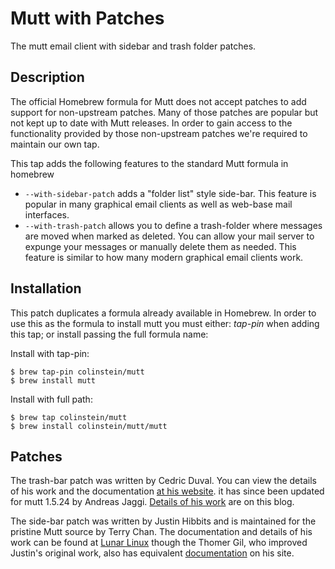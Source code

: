 # Mutt with Patches
The mutt email client with sidebar and trash folder patches.

## Description
The official Homebrew formula for Mutt does not accept patches to add support
for non-upstream patches. Many of those patches are popular but not kept up to
date with Mutt releases. In order to gain access to the functionality provided
by those non-upstream patches we're required to maintain our own tap.

This tap adds the following features to the standard Mutt formula in homebrew

  * `--with-sidebar-patch` adds a "folder list" style side-bar. This feature is
    popular in many graphical email clients as well as web-base mail interfaces.
  * `--with-trash-patch` allows you to define a trash-folder where messages are
    moved when marked as deleted. You can allow your mail server to expunge your
    messages or manually delete them as needed. This feature is similar to how
    many modern graphical email clients work.

## Installation
This patch duplicates a formula already available in Homebrew. In order to use
this as the formula to install mutt you must either: *tap-pin* when adding this
tap; or install passing the full formula name:

Install with tap-pin:

    $ brew tap-pin colinstein/mutt
    $ brew install mutt

Install with full path:

    $ brew tap colinstein/mutt
    $ brew install colinstein/mutt/mutt

## Patches
The trash-bar patch was written by Cedric Duval. You can view the details of his
work and the documentation [at his website](http://cedricduval.free.fr/mutt/patches/#trash).
it has since been updated for mutt 1.5.24 by Andreas Jaggi. [Details of his work](https://blog.x-way.org/Linux/2015/09/23/Homebrew-Tap-for-Mutt-1-5-24-with-trash_folder-patch.html)
are on this blog.

The side-bar patch was written by Justin Hibbits and is maintained for the
pristine Mutt source by Terry Chan. The documentation and details of his work
can be found at [Lunar Linux](http://www.lunar-linux.org/mutt-sidebar/) though
the Thomer Gil, who improved Justin's original work, also has equivalent
[documentation](http://thomer.com/mutt/index-old.html) on his site.
